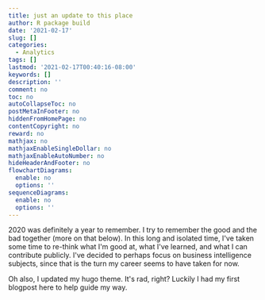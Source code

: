 ```yaml
---
title: just an update to this place
author: R package build
date: '2021-02-17'
slug: []
categories:
  - Analytics
tags: []
lastmod: '2021-02-17T00:40:16-08:00'
keywords: []
description: ''
comment: no
toc: no
autoCollapseToc: no
postMetaInFooter: no
hiddenFromHomePage: no
contentCopyright: no
reward: no
mathjax: no
mathjaxEnableSingleDollar: no
mathjaxEnableAutoNumber: no
hideHeaderAndFooter: no
flowchartDiagrams:
  enable: no
  options: ''
sequenceDiagrams:
  enable: no
  options: ''
---
```


2020 was definitely a year to remember. I try to remember the good and the bad together (more on that below). In this long and isolated time, I've taken some time to re-think what I'm good at, what I've learned, and what I can contribute publicly. I've decided to perhaps focus on business intelligence subjects, since that is the turn my career seems to have taken for now.

Oh also, I updated my hugo theme. It's rad, right? Luckily I had my first blogpost here to help guide my way. 
